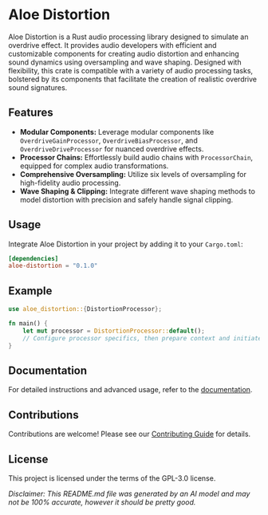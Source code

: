 # Aloe Distortion

Aloe Distortion is a Rust audio processing library designed to simulate an overdrive effect. It provides audio developers with efficient and customizable components for creating audio distortion and enhancing sound dynamics using oversampling and wave shaping. Designed with flexibility, this crate is compatible with a variety of audio processing tasks, bolstered by its components that facilitate the creation of realistic overdrive sound signatures.

## Features

- **Modular Components:** Leverage modular components like `OverdriveGainProcessor`, `OverdriveBiasProcessor`, and `OverdriveDriveProcessor` for nuanced overdrive effects.
- **Processor Chains:** Effortlessly build audio chains with `ProcessorChain`, equipped for complex audio transformations.
- **Comprehensive Oversampling:** Utilize six levels of oversampling for high-fidelity audio processing.
- **Wave Shaping & Clipping:** Integrate different wave shaping methods to model distortion with precision and safely handle signal clipping.

## Usage

Integrate Aloe Distortion in your project by adding it to your `Cargo.toml`:

```toml
[dependencies]
aloe-distortion = "0.1.0"
```

## Example

```rust
use aloe_distortion::{DistortionProcessor};

fn main() {
    let mut processor = DistortionProcessor::default();
    // Configure processor specifics, then prepare context and initiate processing
}
```

## Documentation

For detailed instructions and advanced usage, refer to the [documentation](https://docs.rs/aloe-distortion).

## Contributions

Contributions are welcome! Please see our [Contributing Guide](https://github.com/klebs6/aloe-rs/blob/master/CONTRIBUTING.md) for details.

## License

This project is licensed under the terms of the GPL-3.0 license.

_Disclaimer: This README.md file was generated by an AI model and may not be 100% accurate, however it should be pretty good._